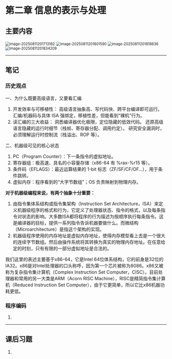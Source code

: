 # 第二章 信息的表示与处理

## 主要内容

<img src="F:\Study_notes\CSAPP\src\ch03\images\image-20250811201713182.png" alt="image-20250811201713182" style="zoom:80%;" /> 

<img src="F:\Study_notes\CSAPP\src\ch03\images\image-20250811201801590.png" alt="image-20250811201801590" style="zoom:80%;" /> 

<img src="F:\Study_notes\CSAPP\src\ch03\images\image-20250811201818636.png" alt="image-20250811201818636" style="zoom:80%;" /> 

<img src="F:\Study_notes\CSAPP\src\ch03\images\image-20250811201834209.png" alt="image-20250811201834209" style="zoom:80%;" /> 

------

## 笔记

### 历史观点

一、为什么既要高级语言，又要看汇编

1. 开发效率与可移植性：
   高级语言抽象高、写代码快、跨平台编译即可运行。
   汇编/机器码与具体 ISA 强绑定，移植性差，但能看到“裸机”行为。
2. 读汇编的三大收益：
   洞悉编译器优化极限，定位隐藏的低效代码。
   还原高级语言隐藏的运行时细节（栈帧、寄存器分配、调用约定）。
   研究安全漏洞时，必须理解运行时控制流（栈溢出、ROP 等）。

二、机器级可见的核心状态

1. PC（Program Counter）：下一条指令的虚拟地址。
2. 寄存器组：极高速、具名的小容量存储（x86-64 有 %rax-%r15 等）。
3. 条件码（EFLAGS）：最近运算结果的 1-bit 标志（ZF/SF/CF/OF…），用于条件跳转。
4. 虚拟内存：程序看到的“大字节数组”；OS 负责映射到物理内存。

**对于机器级编程来说，有两个抽象十分重要：**

1. 由指令集体系结构或指令集架构（Instruction Set Architecture，ISA）来定义机器级程序的格式和行为，它定义了处理器状态、指令的格式，以及每条指令对状态的影响。大多数ISA都将程序的行为描述为按顺序执行每条指令。这是编译器的目标，提供一系列指令告诉机器要做什么。而微结构（Microarchitecture）是指这个架构的实现。
2. 机器级程序使用的内存地址是虚拟内存地址，使得内存模型看上去是一个很大的连续字节数组。然后由操作系统将其转换为真实的物理内存地址。在任意给定的时刻，只有有限的一部分虚拟地址是合法的。

我们这里的表述主要基于x86-64，它是Intel 64位体系结构，它的前身是32位的IA32。x86是对Intel处理器的口头称呼，因为第一个芯片被称为8086。x86又被称为复杂指令集计算机（Complex Instruction Set Computer，CISC）。目前处理器和常用的另一大类是ARM（Acorn RISC Machine），RISC是精简指令集计算机（Reduced Instruction Set Computer），由于它更简单，所以它比x86机器功耗更低。

### 程序编码

1. 





























------

## 课后习题

1. 

